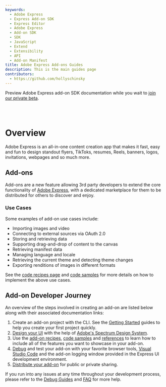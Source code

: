 ```yaml
---
keywords:
  - Adobe Express
  - Express Add-on SDK
  - Express Editor
  - Adobe Express
  - Add-on SDK
  - SDK
  - JavaScript
  - Extend
  - Extensibility
  - API
  - Add-on Manifest
title: Adobe Express Add-ons Guides
description: This is the main guides page
contributors:
  - https://github.com/hollyschinsky
---
```


<InlineAlert slots="text" variant="info"/>

Preview Adobe Express add-on SDK documentation while you wait to [join our private beta](https://adobe.com/go/express-developer).

<br/><br/>

# Overview
Adobe Express is an all-in-one content creation app that makes it fast, easy and fun to design standout flyers, TikToks, resumes, Reels, banners, logos, invitations, webpages and so much more. 

## Add-ons
Add-ons are a new feature allowing 3rd party developers to extend the core functionality of [Adobe Express](https://new.express.adobe.com/), with a dedicated marketplace for them to be distributed for others to discover and enjoy.

### Use Cases
Some examples of add-on use cases include:

- Importing images and video
- Connecting to external sources via OAuth 2.0
- Storing and retrieving data
- Supporting drag-and-drop of content to the canvas
- Retrieving manifest data
- Managing language and locale
- Retrieving the current theme and detecting theme changes
- Exporting renditions of images in different formats

See the [code recipes page](../develop/) and [code samples](../develop/) for more details on how to implement the above use cases. 


## Add-on Developer Journey
An overview of the steps involved in creating an add-on are listed below along with their associated documentation links:

1. Create an add-on project with the CLI. See the [Getting Started](../getting_started/) guides to help you create your first project quickly. 
2. [Design your UI](../guides/design/) with the help of [Adobe's Spectrum Design System](../guides/design/#spectrum-design-system). 
3. Use the [add-on recipes](../guides/develop/), [code samples](../samples.md) and [references](../references/) to learn how to include all of the features you want to showcase in your add-on. 
4. [Debug](../guides/debug/) and test your add-on with your favorite browser tools, [Visual Studio Code](../guides/debug/vs-code.md) and the add-on logging window provided in the Express UI development environment.
5. [Distribute your add-on](../guides/distribute/) for public or private sharing. 

If you run into any issues at any time throughout your development process, please refer to the [Debug Guides](../guides/debug/) and [FAQ](../guides/faq.md) for more help. 


<!-- You can also check out our [community section](../support/community/) for links to our forums and other helpful resources, and to interact with other developers building amazing add-ons! -->

<!-- ## Navigating the Documentation
Begin your exploration by navigation through this [Getting Started](../getting_started/) section, where you will be introduced to Adobe Express Add-ons and learn how to set up your environment, create, build, and run your first add-on in no time!
 -->
<!-- The steps to get started include:

1. [Set up](quickstart/#prerequisites) your local environment.
1. [Create a new add-on project](quickstart/#step-1-create-your-add-on-project).
1. Log in to [the beta version of Adobe Express](https://new.express.adobe.com/new).
1. Enable the [developer mode](quickstart/#step-3-load-and-run-your-add-on).
1. [Load and run your add-on](quickstart/#step-3-load-and-run-your-add-on) directly in Adobe Express! -->

<!-- ### In-Depth Guides
Next, check out te rest of our [guides](../guides/) for more detailed information on [developing](../develop/), [designing](../design/), [debugging](../debug/) and [distributing](../distribute/) your add-ons. 

If you run into any issues at any time throughout your development process, please refer to the [Debug Guides](../guides/debug/) and [FAQ](../guides/faq.md) for more help. You can also check out our [community section](../support/community/) for links to our forums and other helpful resources, and to interact with other developers building amazing add-ons! -->
